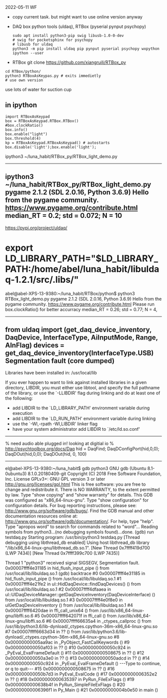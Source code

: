 2022-05-11 WF
 * copy current task. but might want to use online version anyway
 * DAQ box python tools (uldaq), RTBox (pyserial pynput psychopy)

    ```
    sudo apt install python3-pip swig libusb-1.0-0-dev
    # swig for pocketsphinx for psychopy
    # libusb for uldaq
    python3 -m pip install uldaq pip pynput pyserial psychopy wxpython ipython --user
    ```
 * RTBox
git clone https://github.com/xiangruili/RTBox_py
  ```
cd RTBox/python/
python3 RTBoxAsKeypas.py # exits immedietly 
# use own version
``` 

use lots of water for suction cup


## in ipython
```
import RTBoxAsKeypad
box = RTBoxAsKeypad.RTBox.RTBox()
#box.clockRatio()
box.info()
box.enable("light")
box.threshold(4)
kp = RTBoxAsKeypad.RTBoxAsKeypad() # autostarts
box.disable('light');box.enable('light');
```

ipython3 ~/luna_habit/RTBox_py/RTBox_light_demo.py 

----
ipython3 ~/luna_habit/RTBox_py/RTBox_light_demo.py 
pygame 2.1.2 (SDL 2.0.16, Python 3.6.9)
Hello from the pygame community. https://www.pygame.org/contribute.html
median_RT = 0.2; std = 0.072; N = 10
----

https://pypi.org/project/uldaq/

 # export LD_LIBRARY_PATH="$LD_LIBRARY_PATH:/home/abel/luna_habit/libuldaq-1.2.1/src/.libs/" 

abel@abel-XPS-13-9380:~/luna_habit/RTBox/python$ python3 RTBox_light_demo.py 
pygame 2.1.2 (SDL 2.0.16, Python 3.6.9)
Hello from the pygame community. https://www.pygame.org/contribute.html
Please run box.clockRatio() for better accurracy
median_RT = 0.26; std = 0.77; N = 4, 


----
from uldaq import (get_daq_device_inventory, DaqDevice, InterfaceType, AiInputMode, Range, AInFlag) devices = get_daq_device_inventory(InterfaceType.USB)
Segmentation fault (core dumped)
----


Libraries have been installed in:
   /usr/local/lib

If you ever happen to want to link against installed libraries
in a given directory, LIBDIR, you must either use libtool, and
specify the full pathname of the library, or use the `-LLIBDIR'
flag during linking and do at least one of the following:
   - add LIBDIR to the `LD_LIBRARY_PATH' environment variable
     during execution
   - add LIBDIR to the `LD_RUN_PATH' environment variable
     during linking
   - use the `-Wl,-rpath -Wl,LIBDIR' linker flag
   - have your system administrator add LIBDIR to `/etc/ld.so.conf'



-----

% need audio able plugged in! looking at digitial io
% http://psychtoolbox.org/docs/Daq
hid = DaqFind;
DaqDConfigPort(hid,0,0);
DaqDOut(hid,0,0);
DaqDOut(hid, 0, 100)

-----
el@abel-XPS-13-9380:~/luna_habit$ gdb python3
GNU gdb (Ubuntu 8.1-0ubuntu3) 8.1.0.20180409-git
Copyright (C) 2018 Free Software Foundation, Inc.
License GPLv3+: GNU GPL version 3 or later <http://gnu.org/licenses/gpl.html>
This is free software: you are free to change and redistribute it.
There is NO WARRANTY, to the extent permitted by law.  Type "show copying"
and "show warranty" for details.
This GDB was configured as "x86_64-linux-gnu".
Type "show configuration" for configuration details.
For bug reporting instructions, please see:
<http://www.gnu.org/software/gdb/bugs/>.
Find the GDB manual and other documentation resources online at:
<http://www.gnu.org/software/gdb/documentation/>.
For help, type "help".
Type "apropos word" to search for commands related to "word"...
Reading symbols from python3...(no debugging symbols found)...done.
(gdb) run  testdaq.py
Starting program: /usr/bin/python3 testdaq.py
[Thread debugging using libthread_db enabled]
Using host libthread_db library "/lib/x86_64-linux-gnu/libthread_db.so.1".
[New Thread 0x7ffff419d700 (LWP 7434)]
[New Thread 0x7ffff399c700 (LWP 7435)]

Thread 1 "python3" received signal SIGSEGV, Segmentation fault.
0x00007ffff4e31185 in hid_flush_input_pipe () from /usr/local/lib/libuldaq.so.1
(gdb) backtrace
#0  0x00007ffff4e31185 in hid_flush_input_pipe ()
   from /usr/local/lib/libuldaq.so.1
#1  0x00007ffff4e21fe2 in ul::HidDaqDevice::findDaqDevices() ()
   from /usr/local/lib/libuldaq.so.1
#2  0x00007ffff4dfaaea in ul::UlDaqDeviceManager::getDaqDeviceInventory(DaqDeviceInterface) () from /usr/local/lib/libuldaq.so.1
#3  0x00007ffff4e0f8e0 in ulGetDaqDeviceInventory ()
   from /usr/local/lib/libuldaq.so.1
#4  0x00007ffff6420dae in ffi_call_unix64 ()
   from /usr/lib/x86_64-linux-gnu/libffi.so.6
#5  0x00007ffff642071f in ffi_call ()
   from /usr/lib/x86_64-linux-gnu/libffi.so.6
#6  0x00007ffff66635a4 in _ctypes_callproc ()
   from /usr/lib/python3.6/lib-dynload/_ctypes.cpython-36m-x86_64-linux-gnu.so
#7  0x00007ffff6663d34 in ?? ()
   from /usr/lib/python3.6/lib-dynload/_ctypes.cpython-36m-x86_64-linux-gnu.so
#8  0x00000000005aa9ac in _PyObject_FastCallKeywords ()
#9  0x000000000050af03 in ?? ()
#10 0x000000000050c924 in _PyEval_EvalFrameDefault ()
#11 0x0000000000508675 in ?? ()
#12 0x000000000050a3e0 in ?? ()
#13 0x000000000050adcd in ?? ()
#14 0x000000000050c924 in _PyEval_EvalFrameDefault ()
---Type <return> to continue, or q <return> to quit---
#15 0x0000000000508675 in ?? ()
#16 0x000000000050b7d3 in PyEval_EvalCode ()
#17 0x00000000006352e2 in ?? ()
#18 0x0000000000635397 in PyRun_FileExFlags ()
#19 0x0000000000638b4f in PyRun_SimpleFileExFlags ()
#20 0x00000000006396f1 in Py_Main ()
#21 0x00000000004b0e50 in main ()



